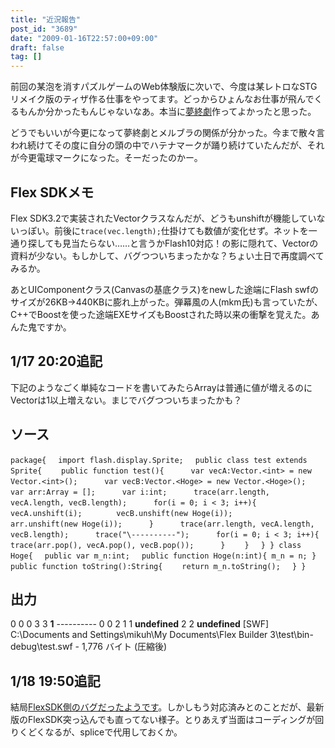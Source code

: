```yaml
---
title: "近況報告"
post_id: "3689"
date: "2009-01-16T22:57:00+09:00"
draft: false
tag: []
---
```



前回の某泡を消すパズルゲームのWeb体験版に次いで、今度は某レトロなSTGリメイク版のティザ作る仕事をやってます。どっからひょんなお仕事が飛んでくるもんか分かったもんじゃないなあ。本当に[夢終劇](/!/thC/)作ってよかったと思った。

どうでもいいが今更になって夢終劇とメルブラの関係が分かった。今まで散々言われ続けてその度に自分の頭の中でハテナマークが踊り続けていたんだが、それが今更電球マークになった。そーだったのかー。

## Flex SDKメモ

Flex SDK3.2で実装されたVectorクラスなんだが、どうもunshiftが機能していないっぽい。前後に`trace(vec.length);`仕掛けても数値が変化せず。ネットを一通り探しても見当たらない……と言うかFlash10対応！の影に隠れて、Vectorの資料が少ない。もしかして、バグつついちまったかな？ちょい土日で再度調べてみるか。

あとUIComponentクラス(Canvasの基底クラス)をnewした途端にFlash swfのサイズが26KB→440KBに膨れ上がった。弾幕風の人(mkm氏)も言っていたが、C++でBoostを使った途端EXEサイズもBoostされた時以来の衝撃を覚えた。あんた鬼ですか。

## 1/17 20:20追記

下記のようなごく単純なコードを書いてみたらArrayは普通に値が増えるのにVectorは1以上増えない。まじでバグつついちまったかも？

## ソース

`package{
　import flash.display.Sprite;
　public class test extends Sprite{
　　public function test(){
　　　var vecA:Vector.<int> = new Vector.<int>();
　　　var vecB:Vector.<Hoge> = new Vector.<Hoge>();
　　　var arr:Array = [];
　　　var i:int;
　　　trace(arr.length, vecA.length, vecB.length);
　　　for(i = 0; i < 3; i++){
　　　　vecA.unshift(i);
　　　　vecB.unshift(new Hoge(i));
　　　　arr.unshift(new Hoge(i));
　　　}
　　　trace(arr.length, vecA.length, vecB.length);
　　　trace("\----------");
　　　for(i = 0; i < 3; i++){
　　　　trace(arr.pop(), vecA.pop(), vecB.pop());
　　　}
　　}
　}
}
class Hoge{
　public var m_n:int;
　public function Hoge(n:int){ m_n = n; }
　public function toString():String{
　　return m_n.toString();
　}
}`

## 出力

0 0 0
3 3 **1**
\----------
0 0 2
1 1 **undefined**
2 2 **undefined**
[SWF] C:\Documents and Settings\mikuh\My Documents\Flex Builder 3\test\bin-debug\test.swf - 1,776 バイト (圧縮後)

## 1/18 19:50追記

結局[FlexSDK側のバグだったようです](http://bugs.adobe.com/jira/browse/ASC-3620)。しかしもう対応済みとのことだが、最新版のFlexSDK突っ込んでも直ってない様子。とりあえず当面はコーディングが回りくどくなるが、spliceで代用しておくか。
